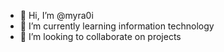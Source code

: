 - 👋 Hi, I’m @myra0i
- 🌱 I’m currently learning information technology
- 💞️ I’m looking to collaborate on projects


<!---
myra0i/myra0i is a ✨ special ✨ repository because its `README.md` (this file) appears on your GitHub profile.
You can click the Preview link to take a look at your changes.
--->
